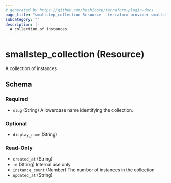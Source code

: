 ```yaml
---
# generated by https://github.com/hashicorp/terraform-plugin-docs
page_title: "smallstep_collection Resource - terraform-provider-smallstep"
subcategory: ""
description: |-
  A collection of instances
---
```


# smallstep_collection (Resource)

A collection of instances



<!-- schema generated by tfplugindocs -->
## Schema

### Required

- `slug` (String) A lowercase name identifying the collection.

### Optional

- `display_name` (String)

### Read-Only

- `created_at` (String)
- `id` (String) Internal use only
- `instance_count` (Number) The number of instances in the collection
- `updated_at` (String)


